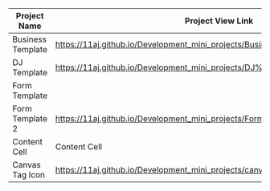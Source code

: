 | Project Name          | Project View Link |
| ----------------------| ------------- |
| Business Template     | https://11aj.github.io/Development_mini_projects/Business%20Template/index.html              |
| DJ Template           | https://11aj.github.io/Development_mini_projects/DJ%20Template/index.html                    |
| Form Template         |          |
| Form Template 2       | https://11aj.github.io/Development_mini_projects/Form%20Template%202/index.html            |
| Content Cell          | Content Cell         |
| Canvas Tag Icon       | https://11aj.github.io/Development_mini_projects/canvas%20tag/index.html                     |
